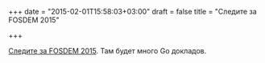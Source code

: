 +++
date = "2015-02-01T15:58:03+03:00"
draft = false
title = "Следите за FOSDEM 2015"

+++

<p><a href="https://fosdem.org/2015/">Следите за FOSDEM 2015</a>. Там будет много Go докладов.</p>

